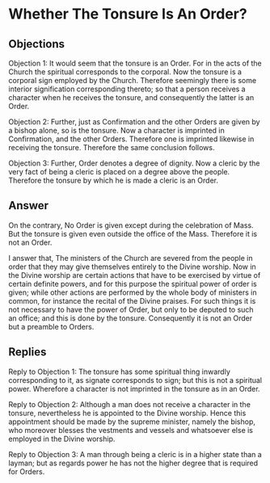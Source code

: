 # Whether The Tonsure Is An Order?

## Objections

Objection 1: It would seem that the tonsure is an Order. For in the acts of the Church the spiritual corresponds to the corporal. Now the tonsure is a corporal sign employed by the Church. Therefore seemingly there is some interior signification corresponding thereto; so that a person receives a character when he receives the tonsure, and consequently the latter is an Order.

Objection 2: Further, just as Confirmation and the other Orders are given by a bishop alone, so is the tonsure. Now a character is imprinted in Confirmation, and the other Orders. Therefore one is imprinted likewise in receiving the tonsure. Therefore the same conclusion follows.

Objection 3: Further, Order denotes a degree of dignity. Now a cleric by the very fact of being a cleric is placed on a degree above the people. Therefore the tonsure by which he is made a cleric is an Order.

## Answer

On the contrary, No Order is given except during the celebration of Mass. But the tonsure is given even outside the office of the Mass. Therefore it is not an Order.

I answer that, The ministers of the Church are severed from the people in order that they may give themselves entirely to the Divine worship. Now in the Divine worship are certain actions that have to be exercised by virtue of certain definite powers, and for this purpose the spiritual power of order is given; while other actions are performed by the whole body of ministers in common, for instance the recital of the Divine praises. For such things it is not necessary to have the power of Order, but only to be deputed to such an office; and this is done by the tonsure. Consequently it is not an Order but a preamble to Orders.

## Replies

Reply to Objection 1: The tonsure has some spiritual thing inwardly corresponding to it, as signate corresponds to sign; but this is not a spiritual power. Wherefore a character is not imprinted in the tonsure as in an Order.

Reply to Objection 2: Although a man does not receive a character in the tonsure, nevertheless he is appointed to the Divine worship. Hence this appointment should be made by the supreme minister, namely the bishop, who moreover blesses the vestments and vessels and whatsoever else is employed in the Divine worship.

Reply to Objection 3: A man through being a cleric is in a higher state than a layman; but as regards power he has not the higher degree that is required for Orders.